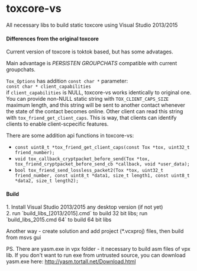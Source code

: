 # toxcore-vs 

All necessary libs to build static toxcore using Visual Studio 2013/2015

<h4>Differences from the original toxcore</h4>

Current version of toxcore is toktok based, but has some advatages.

Main advantage is *PERSISTEN GROUPCHATS* compatible with current groupchats.

`Tox_Options` has addition `const char *` parameter:<br>
`const char * client_capabilities`<br>
if `client_capabilities` is NULL, toxcore-vs works identically to original one. You can provide non-NULL static string with `TOX_CLIENT_CAPS_SIZE` maximum length, and this string will be sent to another contact whenever the state of the contact becomes online. Other client can read this string with `tox_friend_get_client_caps`. This is way, that clients can identify clients to enable client-scpecific features.

There are some addition api functions in toxcore-vs:<br>
- `const uint8_t *tox_friend_get_client_caps(const Tox *tox, uint32_t friend_number);`<br>
- `void tox_callback_cryptpacket_before_send(Tox *tox, tox_friend_cryptpacket_before_send_cb *callback, void *user_data);`<br>
- `bool tox_friend_send_lossless_packet2(Tox *tox, uint32_t friend_number, const uint8_t *data1, size_t length1, const uint8_t *data2, size_t length2);`<br>

<h4>Build</h4>
1. Install Visual Studio 2013/2015 any desktop version (if not yet)<br />
2. run `build_libs_[2013/2015].cmd` to build 32 bit libs; run `build_libs_2015.cmd 64` to build 64 bit libs<br />

Another way - create solution and add project (*.vcxproj) files, then build from msvs gui

PS. There are yasm.exe in vpx folder - it necessary to build asm files of vpx lib.
If you don't want to run exe from untrusted source, you can download yasm.exe here: http://yasm.tortall.net/Download.html
